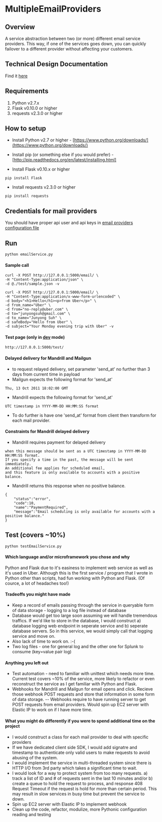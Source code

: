 MultipleEmailProviders
======================

## Overview
A service abstraction between two (or more) different email service providers. This way, if one of the services goes down, you can quickly failover to a different provider without affecting your customers.

## Technical Design Documentation
Find it [here](https://github.com/Junyong-Suh/MultipleEmailProviders/blob/master/docs/TechDesignDoc.md)

## Requirements
1. Python v2.7.x
2. Flask v0.10.0 or higher
3. requests v2.3.0 or higher

## How to setup

* Install Python v2.7 or higher - [https://www.python.org/downloads/](https://www.python.org/downloads/)

* Install pip (or something else if you would prefer) - [http://pip.readthedocs.org/en/latest/installing.html]

* Install Flask v0.10.x or higher

```
pip install Flask
```
* Install requests v2.3.0 or higher
```
pip install requests
```

## Credentials for mail providers
You should have proper api user and api keys in [email providers configuration file](https://github.com/Junyong-Suh/MultipleEmailProviders/blob/master/config/emailProviders.json)

## Run
```
python emailService.py
```

#### Sample call
```
curl -X POST http://127.0.0.1:5000/email/ \
-H "Content-Type:application/json" \
-d @./test/sample.json -v
```
```
curl -X POST http://127.0.0.1:5000/email/ \
-H "Content-Type:application/x-www-form-urlencoded" \
-d body="<h1>Hello</h1><p>from Uber</p>" \
-d from_name="Uber" \
-d from="no-reply@uber.com" \
-d to="junyongsuh@gmail.com" \
-d to_name="Junyong Suh" \
-d safeBody="Hello from Uber" \
-d subject="Your Monday evening trip with Uber" -v
```

#### Test page (only in [dev](https://github.com/Junyong-Suh/MultipleEmailProviders/blob/master/config/configuration.json#L4) mode)
```
http://127.0.0.1:5000/test/
```

#### Delayed delivery for Mandrill and Mailgun
* to request relayed delivery, set parameter 'send_at' no further than 3 days from current time in payload
* Mailgun expects the following format for 'send_at'
```
Thu, 13 Oct 2011 18:02:00 GMT
```
* Mandrill expects the following format for 'send_at'
```
UTC timestamp in YYYY-MM-DD HH:MM:SS format
```
* To do further is have one 'send_at' format from client then transform for each mail provider.

#### Constraints for Mandrill delayed delivery
* Mandrill requires payment for delayed delivery
```
when this message should be sent as a UTC timestamp in YYYY-MM-DD HH:MM:SS format.
If you specify a time in the past, the message will be sent immediately.
An additional fee applies for scheduled email,
and this feature is only available to accounts with a positive balance.
```
* Mandrill returns this response when no positive balance.
```
{
	"status":"error",
	"code":10,
	"name":"PaymentRequired",
	"message":"Email scheduling is only available for accounts with a positive balance."
}
```

## Test (covers ~10%)
```
python testEmailService.py
```

#### Which language and/or microframework you chose and why
Python and Flask due to it's easiness to implement web service as well as it's used in Uber. Although this is the first service / program that I wrote in Python other than scripts, had fun working with Python and Flask. (Of cource, a lot of headaches too!)

#### Tradeoffs you might have made
* Keep a record of emails passing through the service in queryable form of data storage - logging to a log file instead of database
* Database would get too large soon assuming we will handle tremendous traffics. If we'd like to store in the database, I would construct a) database logging web endpoint in seperate service and b) seperate database servers. So in this service, we would simply call that logging service and move on.
* Also lack of time to work on. :-(
* Two log files - one for general log and the other one for Splunk to consume (key=value pair log)

#### Anything you left out
* Test automation - need to familiar with unittest which needs more time. Current test covers ~10% of the service, more likely to refactor or even reconstruct the service as I get familiar with Python and Flask.
* Webhooks for Mandrill and Mailgun for email opens and click. Recieve those webhook POST requests and store that information in some form of data storage. -- Webhooks require to have running server to get POST requests from email providers. Would spin up EC2 server with Elastic IP to work on if I have more time.

#### What you might do differently if you were to spend additional time on the project
* I would construct a class for each mail provider to deal with specific providers
* If we have dedicated client side SDK, I would add signatre and timestamp to authenticate only valid users to make requests to avoid abusing of the system.
* I would implement the service in multi-threaded system since there is HTTP I/O from 3rd party which takes a significant time to wait.
* I would look for a way to protect system from too many requests. a) track a list of ID and # of requests sent in the last 10 minutes and/or b) create a queue to hold the request to process, and response 408 Request Timeout if the request is hold for more than certain period. This may result in slow services in busy time but prevent the service to down.
* Spin up EC2 server with Elastic IP to implement webhook
* Clean up the code, refactor, modulize, more Pythonic configuration reading and testing
